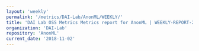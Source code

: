 ```yaml
---
layout: 'weekly'
permalink: '/metrics/DAI-Lab/AnonML/WEEKLY/'
title: 'DAI Lab OSS Metrics Metrics report for AnonML | WEEKLY-REPORT-2018-11-02'
organization: 'DAI-Lab'
repository: 'AnonML'
current_date: '2018-11-02'
---
```

